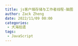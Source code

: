 ```yaml
---
title: js客户端存储与工作者线程-脑图
author: Zack Zheng
date: 2022/11/09 00:00
categories:
 - 大海拾遗
tags:
 - JavaScript
---
```



<simple-img src="js客户端存储与工作者线程.png" />
